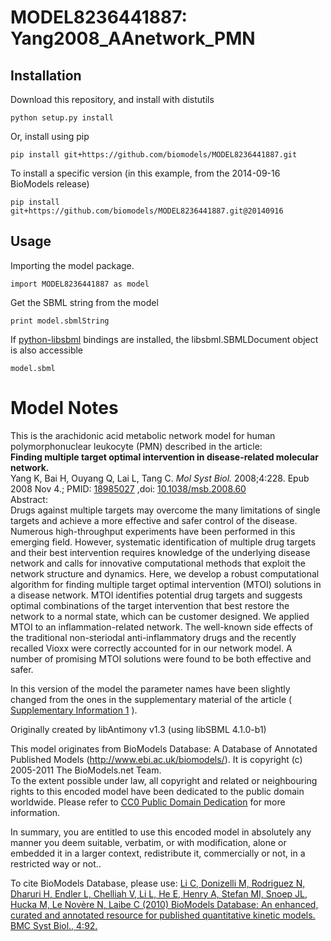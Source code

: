 # MODEL8236441887: Yang2008_AAnetwork_PMN

## Installation

Download this repository, and install with distutils

`python setup.py install`

Or, install using pip

`pip install git+https://github.com/biomodels/MODEL8236441887.git`

To install a specific version (in this example, from the 2014-09-16 BioModels release)

`pip install git+https://github.com/biomodels/MODEL8236441887.git@20140916`

## Usage

Importing the model package.

`import MODEL8236441887 as model`

Get the SBML string from the model

`print model.sbmlString`

If [python-libsbml](https://pypi.python.org/pypi/python-libsbml) bindings are
installed, the libsbml.SBMLDocument object is also accessible

`model.sbml`


# Model Notes


This is the arachidonic acid metabolic network model for human
polymorphonuclear leukocyte (PMN) described in the article:  
**Finding multiple target optimal intervention in disease-related molecular network.**   
Yang K, Bai H, Ouyang Q, Lai L, Tang C. _Mol Syst Biol._ 2008;4:228. Epub 2008
Nov 4.; PMID: [18985027](http://www.ncbi.nlm.nih.gov/pubmed/18985027) ,doi:
[10.1038/msb.2008.60](http://dx.doi.org/10.1038/msb.2008.60)  
Abstract:  
Drugs against multiple targets may overcome the many limitations of single
targets and achieve a more effective and safer control of the disease.
Numerous high-throughput experiments have been performed in this emerging
field. However, systematic identification of multiple drug targets and their
best intervention requires knowledge of the underlying disease network and
calls for innovative computational methods that exploit the network structure
and dynamics. Here, we develop a robust computational algorithm for finding
multiple target optimal intervention (MTOI) solutions in a disease network.
MTOI identifies potential drug targets and suggests optimal combinations of
the target intervention that best restore the network to a normal state, which
can be customer designed. We applied MTOI to an inflammation-related network.
The well-known side effects of the traditional non-steriodal anti-inflammatory
drugs and the recently recalled Vioxx were correctly accounted for in our
network model. A number of promising MTOI solutions were found to be both
effective and safer.

In this version of the model the parameter names have been slightly changed
from the ones in the supplementary material of the article ( [Supplementary
Information
1](http://www.nature.com/msb/journal/v4/n1/extref/msb200860-s2.xml) ).

Originally created by libAntimony v1.3 (using libSBML 4.1.0-b1)

This model originates from BioModels Database: A Database of Annotated
Published Models (http://www.ebi.ac.uk/biomodels/). It is copyright (c)
2005-2011 The BioModels.net Team.  
To the extent possible under law, all copyright and related or neighbouring
rights to this encoded model have been dedicated to the public domain
worldwide. Please refer to [CC0 Public Domain
Dedication](http://creativecommons.org/publicdomain/zero/1.0/) for more
information.

In summary, you are entitled to use this encoded model in absolutely any
manner you deem suitable, verbatim, or with modification, alone or embedded it
in a larger context, redistribute it, commercially or not, in a restricted way
or not..  
  
To cite BioModels Database, please use: [Li C, Donizelli M, Rodriguez N,
Dharuri H, Endler L, Chelliah V, Li L, He E, Henry A, Stefan MI, Snoep JL,
Hucka M, Le Novère N, Laibe C (2010) BioModels Database: An enhanced, curated
and annotated resource for published quantitative kinetic models. BMC Syst
Biol., 4:92.](http://www.ncbi.nlm.nih.gov/pubmed/20587024)


